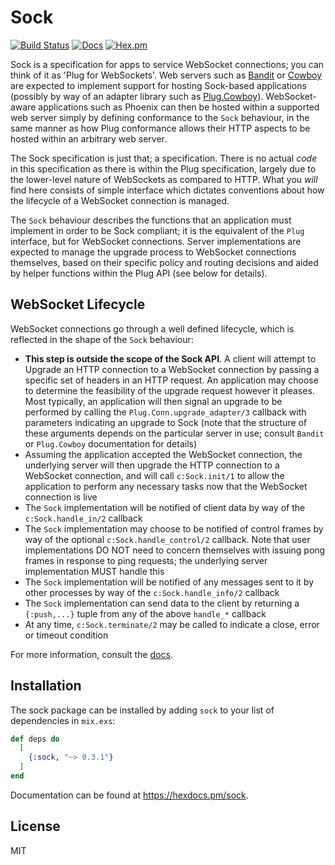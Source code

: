# Sock

[![Build Status](https://github.com/mtrudel/sock/workflows/Elixir%20CI/badge.svg)](https://github.com/mtrudel/sock/actions)
[![Docs](https://img.shields.io/badge/api-docs-green.svg?style=flat)](https://hexdocs.pm/sock)
[![Hex.pm](https://img.shields.io/hexpm/v/sock.svg?style=flat&color=blue)](https://hex.pm/packages/sock)


Sock is a specification for apps to service WebSocket connections; you can think
of it as 'Plug for WebSockets'. Web servers such as
[Bandit](https://github.com/mtrudel/bandit/) or
[Cowboy](https://github.com/ninenines/cowboy) are expected to implement support
for hosting Sock-based applications (possibly by way of an adapter library such
as [Plug.Cowboy](https://github.com/elixir-plug/plug_cowboy/)). WebSocket-aware
applications such as Phoenix can then be hosted within a supported web server
simply by defining conformance to the `Sock` behaviour, in the same manner as
how Plug conformance allows their HTTP aspects to be hosted within an arbitrary
web server.

The Sock specification is just that; a specification. There is no actual *code*
in this specification as there is within the Plug specification, largely due to
the lower-level nature of WebSockets as compared to HTTP. What you *will* find
here consists of simple interface which dictates conventions about how the
lifecycle of a WebSocket connection is managed.

The `Sock` behaviour describes the functions that an application must
implement in order to be Sock compliant; it is the equivalent of the `Plug`
interface, but for WebSocket connections. Server implementations are expected
to manage the upgrade process to WebSocket connections themselves, based on
their specific policy and routing decisions and aided by helper functions within
the Plug API (see below for details).

## WebSocket Lifecycle

WebSocket connections go through a well defined lifecycle, which is reflected in
the shape of the `Sock` behaviour:

* **This step is outside the scope of the Sock API**. A client will
  attempt to Upgrade an HTTP connection to a WebSocket connection by passing
  a specific set of headers in an HTTP request. An application may choose to
  determine the feasibility of the upgrade request however it pleases.
  Most typically, an application will then signal an upgrade to be performed by
  calling the `Plug.Conn.upgrade_adapter/3` callback with parameters indicating
  an upgrade to Sock (note that the structure of these arguments depends on the
  particular server in use; consult `Bandit` or `Plug.Cowboy` documentation for
  details)
* Assuming the application accepted the WebSocket connection, the underlying
  server will then upgrade the HTTP connection to a WebSocket connection, and
  will call `c:Sock.init/1` to allow the application to perform any necessary
  tasks now that the WebSocket connection is live
* The `Sock` implementation will be notified of client data by way of the
  `c:Sock.handle_in/2` callback
* The `Sock` implementation may choose to be notified of control frames by way of the
  optional `c:Sock.handle_control/2` callback. Note that user implementations DO
  NOT need to concern themselves with issuing pong frames in response to ping
  requests; the underlying server implementation MUST handle this
* The `Sock` implementation will be notified of any messages sent to it by
  other processes by way of the `c:Sock.handle_info/2` callback
* The `Sock` implementation can send data to the client by returning
  a `{:push,...}` tuple from any of the above `handle_*` callback
* At any time, `c:Sock.terminate/2` may be called to indicate a close, error or
  timeout condition 

For more information, consult the [docs](https://hexdocs.pm/sock).

## Installation

The sock package can be installed by adding `sock` to your list of dependencies in `mix.exs`:

```elixir
def deps do
  [
    {:sock, "~> 0.3.1"}
  ]
end
```

Documentation can be found at <https://hexdocs.pm/sock>.

## License

MIT
